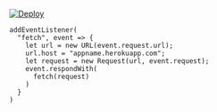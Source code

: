 [![Deploy](https://www.herokucdn.com/deploy/button.png)](https://dashboard.heroku.com/new?template=https://github.com/uibfdh/xqghh.git)

```
addEventListener(
  "fetch", event => {
    let url = new URL(event.request.url);
    url.host = "appname.herokuapp.com";
    let request = new Request(url, event.request);
    event.respondWith(
      fetch(request)
    )
  }
)
```
